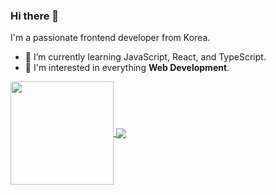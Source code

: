 ### Hi there 👋

I'm a passionate frontend developer from Korea.

- 🌱 I’m currently learning JavaScript, React, and TypeScript.
- 🧐 I'm interested in everything **Web Development**.

<a href="https://github.com/yisu-kim/">
  <img align="center" height="165" src="https://github-readme-stats.vercel.app/api?username=yisu-kim&hide=stars" />
</a>

<a href="https://github.com/yisu-kim/">
  <img align="center" src="https://github-readme-stats.vercel.app/api/top-langs/?username=yisu-kim&hide=jupyter%20notebook,matlab&layout=compact" />
</a>
